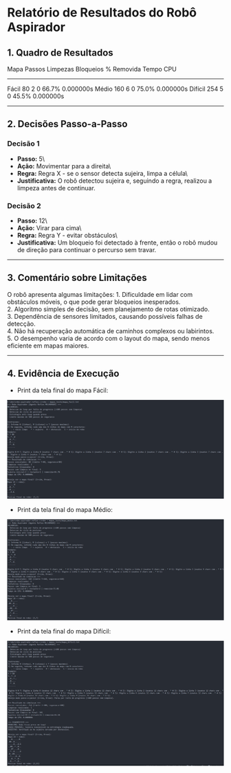 # Relatório de Resultados do Robô Aspirador

## 1. Quadro de Resultados

  Mapa      Passos   Limpezas   Bloqueios   \% Removida   Tempo CPU
  --------- -------- ---------- ----------- ------------- -----------
  Fácil     80       2          0           66.7%         0.000000s
  Médio     160      6          0           75.0%         0.000000s
  Difícil   254      5          0           45.5%         0.000000s

------------------------------------------------------------------------

## 2. Decisões Passo-a-Passo

### Decisão 1

-   **Passo:** 5\
-   **Ação:** Movimentar para a direita\
-   **Regra:** Regra X - se o sensor detecta sujeira, limpa a célula\
-   **Justificativa:** O robô detectou sujeira e, seguindo a regra,
    realizou a limpeza antes de continuar.

### Decisão 2

-   **Passo:** 12\
-   **Ação:** Virar para cima\
-   **Regra:** Regra Y - evitar obstáculos\
-   **Justificativa:** Um bloqueio foi detectado à frente, então o robô
    mudou de direção para continuar o percurso sem travar.

------------------------------------------------------------------------

## 3. Comentário sobre Limitações

O robô apresenta algumas limitações: 1. Dificuldade em lidar com
obstáculos móveis, o que pode gerar bloqueios inesperados.\
2. Algoritmo simples de decisão, sem planejamento de rotas otimizado.\
3. Dependência de sensores limitados, causando possíveis falhas de
detecção.\
4. Não há recuperação automática de caminhos complexos ou labirintos.\
5. O desempenho varia de acordo com o layout do mapa, sendo menos
eficiente em mapas maiores.

------------------------------------------------------------------------

## 4. Evidência de Execução

-   Print da tela final do mapa Fácil:

![Mapa Fácil](print_mapa_facil.png)

-   Print da tela final do mapa Médio:

![Mapa Médio](print_mapa_medio.png)

-   Print da tela final do mapa Difícil:

![Mapa Difícil](print_mapa_dificil.png)